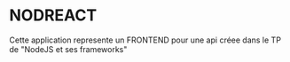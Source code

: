 # NODREACT

Cette application represente un FRONTEND pour une api créee dans le TP de "NodeJS et ses frameworks"
